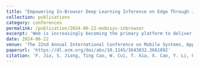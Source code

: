 ```yaml
---
title: "Empowering In-Browser Deep Learning Inference on Edge Through Just-In-Time Kernel Optimization"
collection: publications
category: conferences
permalink: /publication/2024-06-22-mobisys-inbrowser
excerpt: 'Web is increasingly becoming the primary platform to deliver AI services onto edge devices, making in-browser deep learning (DL) inference more prominent. Nevertheless, the heterogeneity of edge devices, combined with the underdeveloped state of Web hardware acceleration practices, hinders current in-browser inference from achieving its full performance potential on target devices. To address this issue, this paper presents the pioneering inbrowser inference system, nnJIT, which enables just-in-time (JIT) auto-generation of optimized computing kernels for edge devices. nnJIT is built upon two novel techniques that significantly reduce kernel search and compilation overhead while improving performance firmly: Tensor-Web Compiling Co-Design lowers compiling costs by around 100× through eliminating redundant and ineffective compiling passes; Web-Specific Lite Kernel Optimization Space reduces kernel tuning costs by focusing on Web programming requirements and efficient device resource utilization, pruning the optimization space from millions to only dozens. nnJIT is evaluated for modern models, e.g., BART, T5, and Llama 2, on a range of edge devices including laptops and smartphones using different browsers and hardware from ARM, Intel, AMD and Nvidia. The results show that nnJIT can achieve up to 8.2× faster within 30 seconds compared to the existing baselines.'
date: 2024-06-22
venue: 'The 22nd Annual International Conference on Mobile Systems, Applications and Services (MobiSys)'
paperurl: 'https://dl.acm.org/doi/abs/10.1145/3643832.3661892'
citation: 'F. Jia, S. Jiang, Ting Cao, W. Cui, T. Xia, X. Cao, Y. Li, Q. Wang, D. Zhang, J. Ren, Y. Liu, L. Qiu, M. Yang. (2024). "Empowering In-Browser Deep Learning Inference on Edge Through Just-In-Time Kernel Optimization." <i>MobiSys</i>.'
---
```

